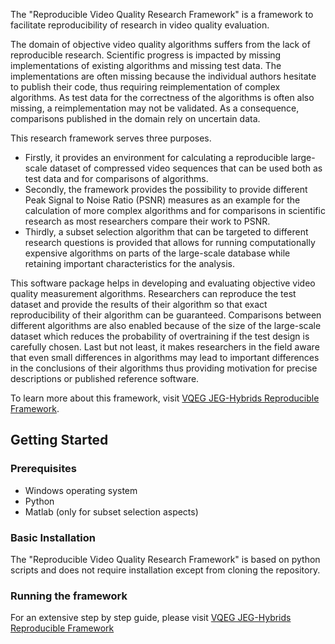 
The "Reproducible Video Quality Research Framework" is a framework to facilitate reproducibility of research in video quality evaluation.

The domain of objective video quality algorithms suffers from the lack of reproducible research.
Scientific progress is impacted by missing implementations of existing algorithms and missing test data.
The implementations are often missing because the individual authors hesitate to publish their code, thus requiring reimplementation of complex algorithms.
As test data for the correctness of the algorithms is often also missing, a reimplementation may not be validated.
As a consequence, comparisons published in the domain rely on uncertain data.

This research framework serves three purposes. 
* Firstly, it provides an environment for calculating a reproducible large-scale dataset of compressed video sequences that can be used both as test data and for comparisons of algorithms.
* Secondly, the framework provides the possibility to provide different Peak Signal to Noise Ratio (PSNR) measures as an example for the calculation of more complex algorithms and for comparisons in scientific research as most researchers compare their work to PSNR.
* Thirdly, a subset selection algorithm that can be targeted to different research questions is provided that allows for running computationally expensive algorithms on parts of the large-scale database while retaining important characteristics for the analysis.

This software package helps in developing and evaluating objective video quality measurement algorithms.
Researchers can reproduce the test dataset and provide the results of their algorithm so that exact reproducibility of their algorithm can be guaranteed.
Comparisons between different algorithms are also enabled because of the size of the large-scale dataset which reduces the probability of overtraining if the test design is carefully chosen.
Last but not least, it makes researchers in the field aware that even small differences in algorithms may lead to important differences in the conclusions of their algorithms thus providing motivation for precise descriptions or published reference software.


To learn more about this framework, visit [VQEG JEG-Hybrids Reproducible Framework](http://vqegjeg.intec.ugent.be/wiki/index.php/JEG_Reproducible_Video_Quality_Analysis_Framework).

## Getting Started

### Prerequisites

* Windows operating system
* Python
* Matlab (only for subset selection aspects)

### Basic Installation

The "Reproducible Video Quality Research Framework" is based on python scripts and does not require installation except from cloning the repository.

### Running the framework

For an extensive step by step guide, please visit [VQEG JEG-Hybrids Reproducible Framework](http://vqegjeg.intec.ugent.be/wiki/index.php/JEG_Reproducible_Video_Quality_Analysis_Framework)
